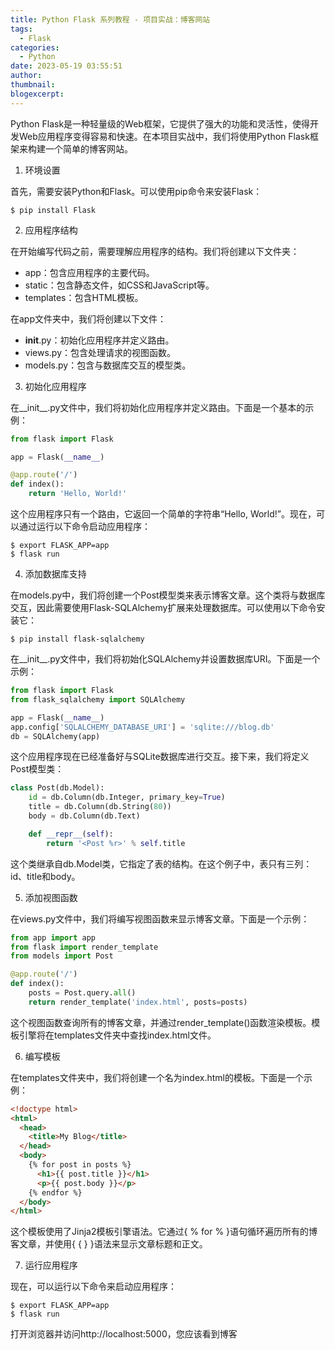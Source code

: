 ```yaml
---
title: Python Flask 系列教程 - 项目实战：博客网站
tags:
  - Flask
categories:
  - Python
date: 2023-05-19 03:55:51
author:
thumbnail:
blogexcerpt:
---
```

Python Flask是一种轻量级的Web框架，它提供了强大的功能和灵活性，使得开发Web应用程序变得容易和快速。在本项目实战中，我们将使用Python Flask框架来构建一个简单的博客网站。

1. 环境设置

首先，需要安装Python和Flask。可以使用pip命令来安装Flask：

```
$ pip install Flask
```

2. 应用程序结构

在开始编写代码之前，需要理解应用程序的结构。我们将创建以下文件夹：

- app：包含应用程序的主要代码。
- static：包含静态文件，如CSS和JavaScript等。
- templates：包含HTML模板。

在app文件夹中，我们将创建以下文件：

- __init__.py：初始化应用程序并定义路由。
- views.py：包含处理请求的视图函数。
- models.py：包含与数据库交互的模型类。

3. 初始化应用程序

在__init__.py文件中，我们将初始化应用程序并定义路由。下面是一个基本的示例：

```python
from flask import Flask

app = Flask(__name__)

@app.route('/')
def index():
    return 'Hello, World!'
```

这个应用程序只有一个路由，它返回一个简单的字符串“Hello, World!”。现在，可以通过运行以下命令启动应用程序：

```
$ export FLASK_APP=app
$ flask run
```

4. 添加数据库支持

在models.py中，我们将创建一个Post模型类来表示博客文章。这个类将与数据库交互，因此需要使用Flask-SQLAlchemy扩展来处理数据库。可以使用以下命令安装它：

```
$ pip install flask-sqlalchemy
```

在__init__.py文件中，我们将初始化SQLAlchemy并设置数据库URI。下面是一个示例：

```python
from flask import Flask
from flask_sqlalchemy import SQLAlchemy

app = Flask(__name__)
app.config['SQLALCHEMY_DATABASE_URI'] = 'sqlite:///blog.db'
db = SQLAlchemy(app)
```

这个应用程序现在已经准备好与SQLite数据库进行交互。接下来，我们将定义Post模型类：

```python
class Post(db.Model):
    id = db.Column(db.Integer, primary_key=True)
    title = db.Column(db.String(80))
    body = db.Column(db.Text)

    def __repr__(self):
        return '<Post %r>' % self.title
```

这个类继承自db.Model类，它指定了表的结构。在这个例子中，表只有三列：id、title和body。

5. 添加视图函数

在views.py文件中，我们将编写视图函数来显示博客文章。下面是一个示例：

```python
from app import app
from flask import render_template
from models import Post

@app.route('/')
def index():
    posts = Post.query.all()
    return render_template('index.html', posts=posts)
```

这个视图函数查询所有的博客文章，并通过render_template()函数渲染模板。模板引擎将在templates文件夹中查找index.html文件。

6. 编写模板

在templates文件夹中，我们将创建一个名为index.html的模板。下面是一个示例：

```html
<!doctype html>
<html>
  <head>
    <title>My Blog</title>
  </head>
  <body>
    {% for post in posts %}
      <h1>{{ post.title }}</h1>
      <p>{{ post.body }}</p>
    {% endfor %}
  </body>
</html>
```

这个模板使用了Jinja2模板引擎语法。它通过{ % for % }语句循环遍历所有的博客文章，并使用{ { } }语法来显示文章标题和正文。

7. 运行应用程序

现在，可以运行以下命令来启动应用程序：

```
$ export FLASK_APP=app
$ flask run
```

打开浏览器并访问http://localhost:5000，您应该看到博客

